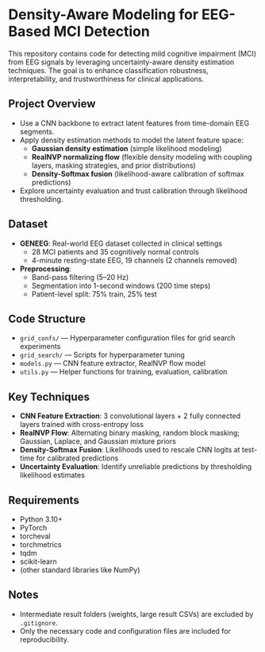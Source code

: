 # Density-Aware Modeling for EEG-Based MCI Detection

This repository contains code for detecting mild cognitive impairment (MCI) from EEG signals by leveraging uncertainty-aware density estimation techniques.
The goal is to enhance classification robustness, interpretability, and trustworthiness for clinical applications.

## Project Overview
- Use a CNN backbone to extract latent features from time-domain EEG segments.
- Apply density estimation methods to model the latent feature space:
  - **Gaussian density estimation** (simple likelihood modeling)
  - **RealNVP normalizing flow** (flexible density modeling with coupling layers, masking strategies, and prior distributions)
  - **Density-Softmax fusion** (likelihood-aware calibration of softmax predictions)
- Explore uncertainty evaluation and trust calibration through likelihood thresholding.

## Dataset
- **GENEEG**: Real-world EEG dataset collected in clinical settings
  - 28 MCI patients and 35 cognitively normal controls
  - 4-minute resting-state EEG, 19 channels (2 channels removed)
- **Preprocessing**:
  - Band-pass filtering (5–20 Hz)
  - Segmentation into 1-second windows (200 time steps)
  - Patient-level split: 75% train, 25% test

## Code Structure
- `grid_confs/` — Hyperparameter configuration files for grid search experiments
- `grid_search/` — Scripts for hyperparameter tuning
- `models.py` — CNN feature extractor, RealNVP flow model
- `utils.py` — Helper functions for training, evaluation, calibration

## Key Techniques
- **CNN Feature Extraction**: 3 convolutional layers + 2 fully connected layers trained with cross-entropy loss
- **RealNVP Flow**: Alternating binary masking, random block masking; Gaussian, Laplace, and Gaussian mixture priors
- **Density-Softmax Fusion**: Likelihoods used to rescale CNN logits at test-time for calibrated predictions
- **Uncertainty Evaluation**: Identify unreliable predictions by thresholding likelihood estimates

## Requirements
- Python 3.10+
- PyTorch
- torcheval
- torchmetrics
- tqdm
- scikit-learn
- (other standard libraries like NumPy)

## Notes
- Intermediate result folders (weights, large result CSVs) are excluded by `.gitignore`.
- Only the necessary code and configuration files are included for reproducibility.